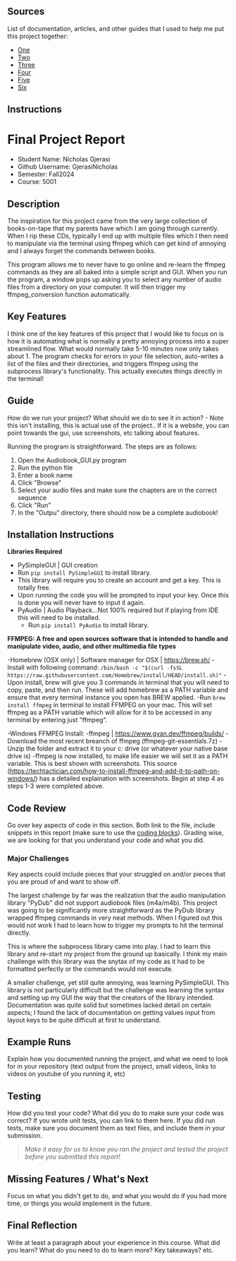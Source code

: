 ## Sources

List of documentation, articles, and other guides that I used to help me put this project together:

- [One](https://phoenixnap.com/kb/ffmpeg-mac)
- [Two](https://docs.pysimplegui.com/en/latest/documentation/module/elements/)
- [Three](https://windowsloop.com/install-ffmpeg-windows-10/)
- [Four](https://trac.ffmpeg.org/wiki/CompilationGuide/macOS)
- [Five](https://docs.python.org/3/library/subprocess.html#subprocess.run)
- [Six](https://trac.ffmpeg.org/wiki/Concatenate)


## Instructions


# Final Project Report

* Student Name: Nicholas Gjerasi
* Github Username: GjerasiNicholas
* Semester: Fall2024 
* Course: 5001



## Description 

The inspiration for this project came from the very large collection of books-on-tape that my parents have which I am going through currently. When I rip these CDs, typically I end up with multiple files which I then need to manipulate via the terminal using ffmpeg which can get kind of annoying and I always forget the commands between books.

This program allows me to never have to go online and re-learn the ffmpeg commands as they are all baked into a simple script and GUI. When you run the program, a window pops up asking you to select any number of audio files from a directory on your computer. It will then trigger my ffmpeg_conversion function automatically.

## Key Features

I think one of the key features of this project that I would like to focus on is how it is automating what is normally a pretty annoying process into a super streamlined flow. What would normally take 5-10 minutes now only takes about 1. The program checks for errors in your file selection, auto-writes a list of the files and their directories, and triggers ffmpeg using the subprocess library's functionality. This actually executes things directly in the terminal!

## Guide
How do we run your project? What should we do to see it in action? - Note this isn't installing, this is actual use of the project.. If it is a website, you can point towards the gui, use screenshots, etc talking about features. 

Running the program is straightforward. The steps are as follows:
  1. Open the Audiobook_GUI.py program
  2. Run the python file
  3. Enter a book name
  4. Click "Browse"
  5. Select your audio files and make sure the chapters are in the correct sequence
  6. Click "Run"
  7. In the "Outpu" directory, there should now be a complete audiobook!

## Installation Instructions

**Libraries Required**

  - PySimpleGUI | GUI creation
  - Run ```pip install PySimpleGUI``` to install library.
  - This library will require you to create an account and get a key. This is totally free. 
  - Upon running the code you will be prompted to input your key. Once this is done you will never have to input it again.
- PyAudio | Audio Playback...Not 100% required but if playing from IDE this will need to be installed.
  - Run ```pip install PyAudio``` to install library.


**FFMPEG: A free and open sources software that is intended to handle and manipulate video, audio, and other multimedia file types**

  -Homebrew (OSX only) | Software manager for OSX | https://brew.sh/
    -Install with following command: `/bin/bash -c "$(curl -fsSL https://raw.githubusercontent.com/Homebrew/install/HEAD/install.sh)"`
    -Upon install, brew will give you 3 commands in terminal that you will need to copy, paste, and then run. These will add homebrew as a PATH variable and ensure that every terminal instance you open has BREW applied.
    -Run `brew install ffmpeg` in terminal to install FFMPEG on your mac. This will set ffmpeg as a PATH variable which will allow for it to be accessed in any terminal by entering just "ffmpeg".

  -Windows FFMPEG Install:
    -ffmpeg |  https://www.gyan.dev/ffmpeg/builds/
    -Download the most recent breanch of ffmpeg (ffmpeg-git-essentials.7z)
    -Unzip the folder and extract it to your c: drive (or whatever your native base drive is)
    -ffmpeg is now installed, to make life easier we will set it as a PATH variable. This is best shown with screenshots. This source (https://techtactician.com/how-to-install-ffmpeg-and-add-it-to-path-on-windows/) has a detailed explaination with screenshots. Begin at step 4 as steps 1-3 were completed above.

## Code Review
Go over key aspects of code in this section. Both link to the file, include snippets in this report (make sure to use the [coding blocks](https://github.com/adam-p/markdown-here/wiki/Markdown-Cheatsheet#code)).  Grading wise, we are looking for that you understand your code and what you did. 

### Major Challenges
Key aspects could include pieces that your struggled on and/or pieces that you are proud of and want to show off.

The largest challenge by far was the realization that the audio manipulation library "PyDub" did not support audiobook files (m4a/m4b). This project was going to be significantly more straightforward as the PyDub library wrapped ffmpeg commands in very neat methods. When I figured out this would not work I had to learn how to trigger my prompts to hit the terminal directly. 

This is where the subprocess library came into play. I had to learn this library and re-start my project from the ground up basically. I think my main challenge with this library was the snytax of my code as it had to be formatted perfectly or the commands would not execute. 

A smaller challenge, yet still quite annoying, was learning PySimpleGUI. This library is not particularly difficult but the challenge was learning the syntax and setting up my GUI the way that the creators of the library intended. Documentation was quite solid but sometimes lacked detail on certain aspects; I found the lack of documentation on getting values input from layout keys to be quite difficult at first to understand.


## Example Runs
Explain how you documented running the project, and what we need to look for in your repository (text output from the project, small videos, links to videos on youtube of you running it, etc)

## Testing
How did you test your code? What did you do to make sure your code was correct? If you wrote unit tests, you can link to them here. If you did run tests, make sure you document them as text files, and include them in your submission. 

> _Make it easy for us to know you *ran the project* and *tested the project* before you submitted this report!_


## Missing Features / What's Next
Focus on what you didn't get to do, and what you would do if you had more time, or things you would implement in the future. 

## Final Reflection
Write at least a paragraph about your experience in this course. What did you learn? What do you need to do to learn more? Key takeaways? etc.
